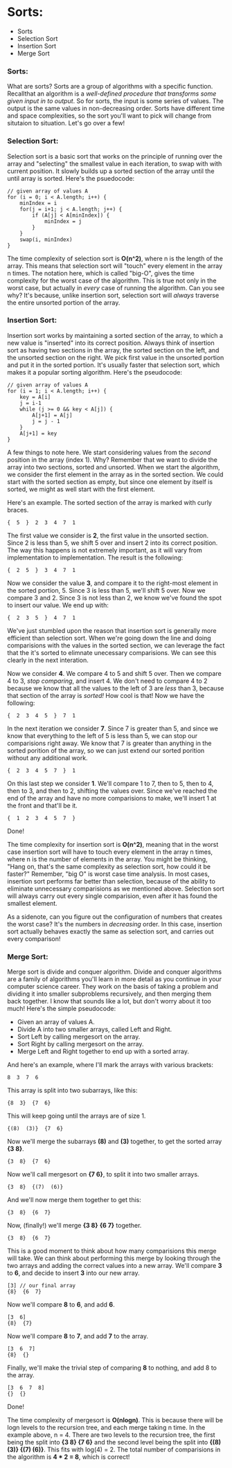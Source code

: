 # Sorts:
- Sorts
- Selection Sort
- Insertion Sort
- Merge Sort

### Sorts:
What are sorts? Sorts are a group of algorithms with a specific function. Recallthat an algorithm is a <em>well-defined procedure that transforms some given input in to output</em>. So for sorts, the input is some series of values. The output is the same values in non-decreasing order. Sorts have different time and space complexities, so the sort you'll want to pick will change from situtaion to situation. Let's go over a few!

### Selection Sort:
Selection sort is a basic sort that works on the principle of running over the array and "selecting" the smallest value in each iteration, to swap with with current position. It slowly builds up a sorted section of the array until the until array is sorted. Here's the psuedocode:

	// given array of values A
	for (i = 0; i < A.length; i++) {
	    minIndex = i
	    for(j = i+1; j < A.length; j++) {
	    	if (A[j] < A[minIndex]) {
	    		minIndex = j
	    	}
	    }
	    swap(i, minIndex)
	}

The time complexity of selection sort is <b>O(n^2)</b>, where n is the length of the array. This means that selection sort will "touch" every element in the array n times. The notation here, which is called "big-O", gives the time complexity for the worst case of the algorithm. This is true not only in the worst case, but actually in <em>every</em> case of running the algorithm. Can you see why? It's because, unlike insertion sort, selection sort will <em>always</em> traverse the entire unsorted portion of the array.

### Insertion Sort:
Insertion sort works by maintaining a sorted section of the array, to which a new value is "inserted" into its correct position. Always think of insertion sort as having two sections in the array, the sorted section on the left, and the unsorted section on the right. We pick first value in the unsorted portion and put it in the sorted portion. It's usually faster that selection sort, which makes it a popular sorting algorithm. Here's the pseudocode:

	// given array of values A
	for (i = 1; i < A.length; i++) {
		key = A[i]
		j = i-1
		while (j >= 0 && key < A[j]) {
			A[j+1] = A[j]
			j = j - 1
		}
		A[j+1] = key
	}


A few things to note here. We start considering values from the <em>second</em> position in the array (index 1). Why? Remember that we want to divide the array into two sections, sorted and unsorted. When we start the algorithm, we consider the first element in the array as in the sorted section. We could start with the sorted section as empty, but since one element by itself is sorted, we might as well start with the first element.

Here's an example. The sorted section of the array is marked with curly braces.

	{  5  }  2  3  4  7  1

The first value we consider is <b>2</b>, the first value in the unsorted section. Since 2 is less than 5, we shift 5 over and insert 2 into its correct position. The way this happens is not extremely important, as it will vary from implementation to implementation. The result is the following:

	{  2  5  }  3  4  7  1

Now we consider the value <b>3</b>, and compare it to the right-most element in the sorted portion, 5. Since 3 is less than 5, we'll shift 5 over. Now we compare 3 and 2. Since 3 is not less than 2, we know we've found the spot to insert our value. We end up with:

	{  2  3  5  }  4  7  1

We've just stumbled upon the reason that insertion sort is generally more efficient than selection sort. When we're going down the line and doing comparisions with the values in the sorted section, we can leverage the fact that the it's sorted to elimnate unecessary comparisions. We can see this clearly in the next interation.

Now we consider <b>4</b>. We compare 4 to 5 and shift 5 over. Then we compare 4 to 3, <em>stop comparing</em>, and insert 4. We don't need to compare 4 to 2 because we know that all the values to the left of 3 are <em>less</em> than 3, because that section of the array is <em>sorted!</em> How cool is that! Now we have the following:

	{  2  3  4  5  }  7  1

In the next iteration we consider <b>7</b>. Since 7 is greater than 5, and since we know that everything to the left of 5 is less than 5, we can stop our comparisions right away. We know that 7 is greater than anything in the sorted porition of the array, so we can just extend our sorted porition without any additional work.

	{  2  3  4  5  7  }  1

On this last step we consider <b>1</b>. We'll compare 1 to 7, then to 5, then to 4, then to 3, and then to 2, shifting the values over. Since we've reached the end of the array and have no more comparisions to make, we'll insert 1 at the front and that'll be it.

	{  1  2  3  4  5  7  }

Done!

The time complexity for insertion sort is <b>O(n^2)</b>, meaning that in the worst case insertion sort will have to touch every element in the array n times, where n is the number of elements in the array. You might be thinking, "Hang on, that's the same complexity as selection sort, how could it be faster?" Remember, "big O" is worst case time analysis. In most cases, insertion sort performs far better than selection, because of the ability to eliminate unnecessary comparisions as we mentioned above. Selection sort will always carry out every single comparision, even after it has found the smallest element.

As a sidenote, can you figure out the configuration of numbers that creates the worst case? It's the numbers in <em>decreasing</em> order. In this case, insertion sort actually behaves exactly the same as selection sort, and carries out every comparison!

### Merge Sort:
Merge sort is divide and conquer algorithm. Divide and conquer algorithms are a family of algorithms you'll learn in more detail as you continue in your computer science career. They work on the basis of taking a problem and dividing it into smaller subproblems recursively, and then merging them back together. I know that sounds like a lot, but don't worry about it too much! Here's the simple pseudocode:

- Given an array of values A.
- Divide A into two smaller arrays, called Left and Right.
- Sort Left by calling mergesort on the array.
- Sort Right by calling mergesort on the array.
- Merge Left and Right together to end up with a sorted array.

And here's an example, where I'll mark the arrays with various brackets:

	8  3  7  6

This array is split into two subarrays, like this:

	{8  3}  {7  6}

This will keep going until the arrays are of size 1.

	{(8)  (3)}  {7  6}

Now we'll merge the subarrays <b>(8)</b> and <b>(3)</b> together, to get the sorted array <b>{3  8}</b>.

	{3  8}  {7  6}

Now we'll call mergesort on <b>{7  6}</b>, to split it into two smaller arrays.

	{3  8}  {(7)  (6)}

And we'll now merge them together to get this:

	{3  8}  {6  7}

Now, (finally!) we'll merge <b>{3  8}</b>  <b>{6  7}</b> together.

	{3  8}  {6  7}

This is a good moment to think about how many comparisions this merge will take. We can think about performing this merge by looking through the two arrays and adding the correct values into a new array. We'll compare <b>3</b> to <b>6</b>, and decide to insert <b>3</b> into our new array. 

	[3] // our final array
	{8}  {6  7}

Now we'll compare <b>8</b> to <b>6</b>, and add <b>6</b>.

	[3  6]
	{8}  {7}

Now we'll compare <b>8</b> to <b>7</b>, and add <b>7</b> to the array.

	[3  6  7]
	{8}  {}

Finally, we'll make the trivial step of comparing <b>8</b> to nothing, and add 8 to the array.

	[3  6  7  8]
	{}  {}

Done!

The time complexity of mergesort is <b>O(nlogn)</b>. This is because there will be logn levels to the recursion tree, and each merge taking n time. In the example above, n = 4. There are two levels to the recursion tree, the first being the split into  <b>{3  8}  {7  6}</b> and the second level being the split into 	<b>{(8)  (3)}  {(7)  (6)}</b>. This fits with log(4) = 2. The total number of comparisions in the algorithm is <b>4 * 2 = 8</b>, which is correct!
